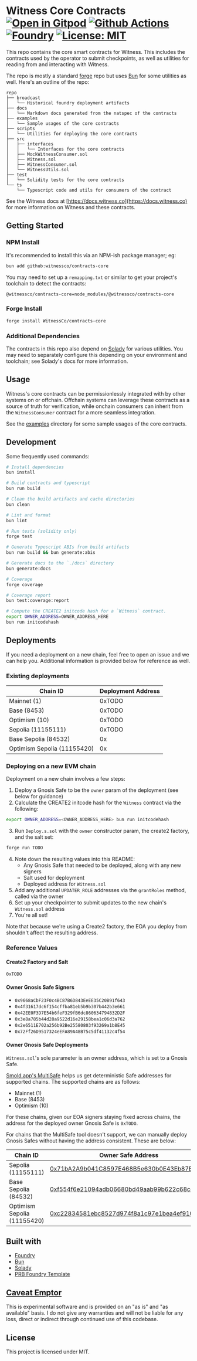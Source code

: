 # Witness Core Contracts [![Open in Gitpod][gitpod-badge]][gitpod] [![Github Actions][gha-badge]][gha] [![Foundry][foundry-badge]][foundry] [![License: MIT][license-badge]][license]

[gitpod]: https://gitpod.io/#https://github.com/WitnessCo/contracts-core
[gitpod-badge]: https://img.shields.io/badge/Gitpod-Open%20in%20Gitpod-FFB45B?logo=gitpod
[gha]: https://github.com/WitnessCo/contracts-core/actions
[gha-badge]: https://github.com/WitnessCo/contracts-core/actions/workflows/ci.yml/badge.svg
[foundry]: https://getfoundry.sh/
[foundry-badge]: https://img.shields.io/badge/Built%20with-Foundry-FFDB1C.svg
[license]: https://opensource.org/licenses/MIT
[license-badge]: https://img.shields.io/badge/License-MIT-blue.svg

This repo contains the core smart contracts for Witness. This includes the contracts used by the operator to submit checkpoints, as well as utilities for reading from and interacting with Witness.

The repo is mostly a standard [forge](https://getfoundry.sh) repo but uses [Bun](https://bun.sh) for some utilities as well. Here's an outline of the repo:

```text
repo
├── broadcast
│   └── Historical foundry deployment artifacts
├── docs
│   └── Markdown docs generated from the natspec of the contracts
├── examples
│   └── Sample usages of the core contracts
├── scripts
│   └── Utilities for deploying the core contracts
├── src
│   ├── interfaces
│   │   └── Interfaces for the core contracts
│   ├── MockWitnessConsumer.sol
│   ├── Witness.sol
│   ├── WitnessConsumer.sol
│   └── WitnessUtils.sol
├── test
│   └── Solidity tests for the core contracts
└── ts
    └── Typescript code and utils for consumers of the contract
```

See the Witness docs at [https://docs.witness.co](https://docs.witness.co) for more information on Witness and these contracts.

## Getting Started

### NPM Install

It's recommended to install this via an NPM-ish package manager; eg:

```sh
bun add github:witnessco/contracts-core
```

You may need to set up a `remapping.txt` or similar to get your project's toolchain to detect the contracts:

```text
@witnessco/contracts-core=node_modules/@witnessco/contracts-core
```

### Forge Install

```sh
forge install WitnessCo/contracts-core
```

### Additional Dependencies

The contracts in this repo also depend on [Solady](https://github.com/Vectorized/solady) for various utilities. You may need to separately configure this depending on your environment and toolchain; see Solady's docs for more information.

## Usage

Witness's core contracts can be permissionlessly integrated with by other systems on or offchain. Offchain systems can leverage these contracts as a source of truth for verification, while onchain consumers can inherit from the `WitnessConsumer` contract for a more seamless integration.

See the [examples](./examples) directory for some sample usages of the core contracts.

## Development

Some frequently used commands:

```sh
# Install dependencies
bun install

# Build contracts and typescript
bun run build

# Clean the build artifacts and cache directories
bun clean

# Lint and format
bun lint

# Run tests (solidity only)
forge test

# Generate Typescript ABIs from build artifacts
bun run build && bun generate:abis

# Gererate docs to the `./docs` directory
bun generate:docs

# Coverage
forge coverage

# Coverage report
bun test:coverage:report

# Compute the CREATE2 initcode hash for a `Witness` contract.
export OWNER_ADDRESS=OWNER_ADDRESS_HERE
bun run initcodehash
```

## Deployments

If you need a deployment on a new chain, feel free to open an issue and we can help you. Additional information is provided below for reference as well.

### Existing deployments

| Chain ID                    | Deployment Address |
| --------------------------- | ------------------ |
| Mainnet (1)                 | 0xTODO             |
| Base (8453)                 | 0xTODO             |
| Optimism (10)               | 0xTODO             |
| Sepolia (11155111)          | 0xTODO             |
| Base Sepolia (84532)        | 0x                 |
| Optimism Sepolia (11155420) | 0x                 |

### Deploying on a new EVM chain

Deployment on a new chain involves a few steps:

1. Deploy a Gnosis Safe to be the `owner` param of the deployment (see below for guidance)
2. Calculate the CREATE2 initcode hash for the `Witness` contract via the following:
```sh
export OWNER_ADDRESS=<OWNER_ADDRESS_HERE> bun run initcodehash
```
3. Run `Deploy.s.sol` with the `owner` constructor param, the create2 factory, and the salt set:
```sh
forge run TODO
```
4. Note down the resulting values into this README:
    - Any Gnosis Safe that needed to be deployed, along with any new signers
    - Salt used for deployment
    - Deployed address for `Witness.sol`
5. Add any additional `UPDATER_ROLE` addresses via the `grantRoles` method, called via the owner
6. Set up your checkpointer to submit updates to the new chain's `Witness.sol` address
7. You're all set!

Note that because we're using a Create2 factory, the EOA you deploy from shouldn't affect the resulting address.

### Reference Values

#### Create2 Factory and Salt

`0xTODO`

#### Owner Gnosis Safe Signers

- `0x9668aCbF23F0c4BC87B6D843EeEE35C20B91f643`
- `0x4f31617dc6f154cffba81eb5b9b307b442b3e661`
- `0x42EE0F3D7E54b6feF329fB6dc860634794832D2F`
- `0x3e8a785b44d28a9522d16e29158bea1c06d3a762`
- `0x2e6511E702a256b92Be25580803f93269a1b8E45`
- `0x72Ff26D9517324eEFA89A48B75c5df41132c4f54`

#### Owner Gnosis Safe Deployments

`Witness.sol`'s sole parameter is an owner address, which is set to a Gnosis Safe.

[Smold.app's MultiSafe](https://smold.app/safe) helps us get deterministic Safe addresses for supported chains. The supported chains are as follows:
- Mainnet (1)
- Base (8453)
- Optimism (10)

For these chains, given our EOA signers staying fixed across chains, the address for the deployed owner Gnosis Safe is `0xTODO`.

For chains that the MultiSafe tool doesn't support, we can manually deploy Gnosis Safes without having the address consistent. These are below:

| Chain ID                    | Owner Safe Address                                                                                                                       |
| --------------------------- | ---------------------------------------------------------------------------------------------------------------------------------------- |
| Sepolia (11155111)          | [0x71bA2A9b041C8597E468B5e630b0E43Eb87BDc83](https://sepolia.etherscan.io/address/0x71bA2A9b041C8597E468B5e630b0E43Eb87BDc83)            |
| Base Sepolia (84532)        | [0xf554f6e21094adb06680bd49aab99b622c68cec0](https://sepolia.basescan.org/address/0xf554f6e21094adb06680bd49aab99b622c68cec0)            |
| Optimism Sepolia (11155420) | [0xc22834581ebc8527d974f8a1c97e1bea4ef910bc](https://optimism-sepolia.blockscout.com/address/0xc22834581ebc8527d974f8a1c97e1bea4ef910bc) |

## Built with
- [Foundry](https://getfoundry.sh/)
- [Bun](https://bun.sh)
- [Solady](https://github.com/Vectorized/solady)
- [PRB Foundry Template](https://github.com/PaulRBerg/foundry-template)

## [Caveat Emptor](https://en.wikipedia.org/wiki/Caveat_emptor)

This is experimental software and is provided on an "as is" and "as available" basis. I do not give any warranties and
will not be liable for any loss, direct or indirect through continued use of this codebase.

## License

This project is licensed under MIT.
